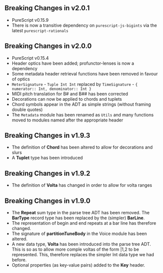 Breaking Changes in v2.0.1
--------------------------

  * PureScript v0.15.9
  * There is now a transitive dependency on ```purescript-js-bigints``` via the latest ```purescript-rationals```

Breaking Changes in v2.0.0
--------------------------

  * PureScript v0.15.4
  * Header optics have been added; profunctor-lenses is now a dependency
  * Some metadata header retrieval functions have been removed in favour of optics
  * ```MeterSignature``` - ```Tuple Int Int``` replaced by 
    ```TimeSignature``` - ```{ numerator:: Int, denominator:: Int }```
  * MIDI pitch translation for B# and B## has been corrected
  * Decorations can now be applied to chords and tuplets
  * Chord symbols appear in the ADT as simple strings (without framing double quotes)
  * The ```Metadata``` module has been renamed as ```Utils``` and many functions moved
    to modules named after the appropriate header

Breaking Changes in v1.9.3
--------------------------

  * The definition of __Chord__ has been altered to allow for decorations and slurs 
  * A __Tuplet__ type has been introduced

Breaking Changes in v1.9.2
--------------------------

  * The definition of __Volta__ has changed in order to allow for volta ranges

Breaking Changes in v1.9.0
--------------------------  

  * The __Repeat__ sum type in the parse tree ADT has been removed.  The __BarType__ record type has been replaced by the (simpler) __BarLine__.
  * The representation of begin and end repeats at a bar line has therefore changed.
  * The signature of __partitionTuneBody__ in the Voice module has been altered.
  * A new data type, __Volta__ has been introduced into the parse tree ADT.  
  This is so as to allow more comple voltas of the form |1,2 to be represented.
  This, therefore replaces the simpler Int data type we had before.
  * Optional properties (as key-value pairs) added to the __Key__ header.